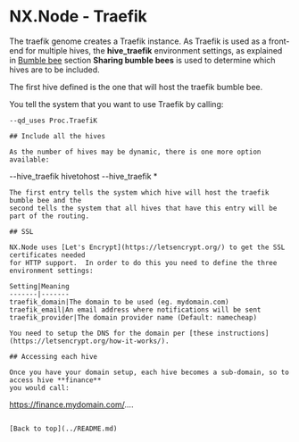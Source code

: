# NX.Node - Traefik

The traefik genome creates a Traefik instance.  As Traefik is used as a front-end for
multiple hives, the **hive_traefik** environment settings, as explained in
[Bumble bee](README_B_BUMBLE.md) section **Sharing bumble bees** is used to determine
which hives are to be included.  

The first hive defined is the one that will host the traefik bumble bee.

You tell the system that you want to use Traefik by calling:
```
--qd_uses Proc.TraefiK

## Include all the hives

As the number of hives may be dynamic, there is one more option available:
```
--hive_traefik hivetohost --hive_traefik *
```
The first entry tells the system which hive will host the traefik bumble bee and the 
second tells the system that all hives that have this entry will be part of the routing.

## SSL

NX.Node uses [Let's Encrypt](https://letsencrypt.org/) to get the SSL certificates needed
for HTTP support.  In order to do this you need to define the three environment settings:

Setting|Meaning
-------|-------
traefik_domain|The domain to be used (eg. mydomain.com)
traefik_email|An email address where notifications will be sent
traefik_provider|The domain provider name (Default: namecheap)

You need to setup the DNS for the domain per [these instructions](https://letsencrypt.org/how-it-works/).

## Accessing each hive

Once you have your domain setup, each hive becomes a sub-domain, so to access hive **finance**
you would call:
```
https://finance.mydomain.com/....
```

[Back to top](../README.md)